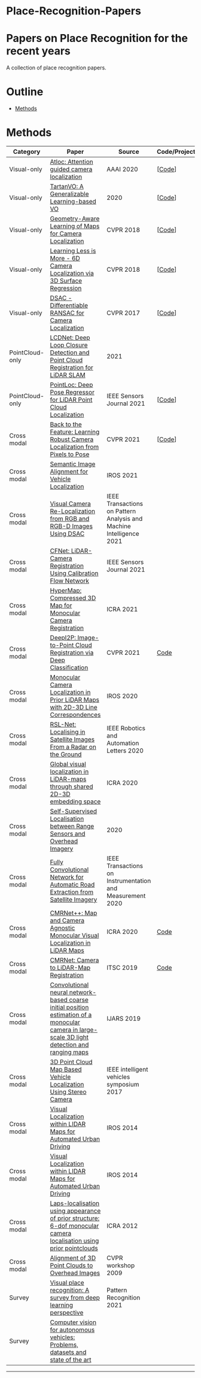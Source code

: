 # Place-Recognition-Papers
Papers on **Place Recognition** for the recent years
===

A collection of place recognition papers.

# Outline

- [Methods](#1-Methods)

# Methods

| Category | Paper | Source | Code/Project |
| --- | --- | --- | --- |
| Visual-only | [Atloc: Attention guided camera localization](https://arxiv.org/pdf/1909.03557v2.pdf) | AAAI 2020 | [[Code](https://github.com/BingCS/AtLoc)] |
| Visual-only | [TartanVO: A Generalizable Learning-based VO](https://arxiv.org/pdf/2011.00359v1.pdf) | 2020 | [[Code](https://github.com/castacks/tartanair_tools)] |
| Visual-only | [Geometry-Aware Learning of Maps for Camera Localization](https://arxiv.org/pdf/1712.03342v3.pdf) | CVPR 2018 | [[Code](https://github.com/NVlabs/geomapnet)] |
| Visual-only | [Learning Less is More - 6D Camera Localization via 3D Surface Regression](https://arxiv.org/pdf/1711.10228v2.pdf) | CVPR 2018 | [[Code](https://github.com/vislearn/LessMore)] |
| Visual-only | [DSAC - Differentiable RANSAC for Camera Localization](https://arxiv.org/pdf/1611.05705v4.pdf) | CVPR 2017 | [[Code](https://github.com/cvlab-dresden/DSAC)] |
| PointCloud-only | [LCDNet: Deep Loop Closure Detection and Point Cloud Registration for LiDAR SLAM](https://arxiv.org/pdf/2103.05056v4.pdf) | 2021 |  |
| PointCloud-only | [PointLoc: Deep Pose Regressor for LiDAR Point Cloud Localization](https://arxiv.org/pdf/2003.02392v3.pdf) | IEEE Sensors Journal 2021 | [[Code](https://github.com/loveoxford/vreloc)] |
| Cross modal | [Back to the Feature: Learning Robust Camera Localization from Pixels to Pose](https://arxiv.org/pdf/2103.09213v2.pdf) | CVPR 2021 | [[Code](https://github.com/cvg/pixloc)] |
| Cross modal | [Semantic Image Alignment for Vehicle Localization](https://arxiv.org/pdf/2110.04162v1.pdf) | IROS 2021 |  |
| Cross modal | [Visual Camera Re-Localization from RGB and RGB-D Images Using DSAC](https://arxiv.org/pdf/2002.12324v4.pdf) | IEEE Transactions on Pattern Analysis and Machine Intelligence 2021 |  |
| Cross modal | [CFNet: LiDAR-Camera Registration Using Calibration Flow Network](https://www.mdpi.com/1424-8220/21/23/8112) | IEEE Sensors Journal 2021 |  |
| Cross modal | [HyperMap: Compressed 3D Map for Monocular Camera Registration](https://ieeexplore.ieee.org/stamp/stamp.jsp?tp=&arnumber=9561864) | ICRA 2021 |  |
| Cross modal | [DeepI2P: Image-to-Point Cloud Registration via Deep Classification](https://arxiv.org/pdf/2104.03501v1.pdf) | CVPR 2021 | [Code](https://github.com/lijx10/DeepI2P) |
| Cross modal | [Monocular Camera Localization in Prior LiDAR Maps with 2D-3D Line Correspondences](https://arxiv.org/pdf/2004.00740v2.pdf) | IROS 2020 |  |
| Cross modal | [RSL-Net: Localising in Satellite Images From a Radar on the Ground](https://arxiv.org/pdf/2001.03233v2.pdf) | IEEE Robotics and Automation Letters 2020 |  |
| Cross modal | [Global visual localization in LiDAR-maps through shared 2D-3D embedding space](https://arxiv.org/pdf/1910.04871v2.pdf) | ICRA 2020 |  |
| Cross modal | [Self-Supervised Localisation between Range Sensors and Overhead Imagery](https://arxiv.org/pdf/2006.02108v2.pdf) | 2020 |  |
| Cross modal | [Fully Convolutional Network for Automatic Road Extraction from Satellite Imagery](https://ieeexplore.ieee.org/stamp/stamp.jsp?tp=&arnumber=9106407) | IEEE Transactions on Instrumentation and Measurement 2020 |  |
| Cross modal | [CMRNet++: Map and Camera Agnostic Monocular Visual Localization in LiDAR Maps](https://arxiv.org/pdf/2004.13795v2.pdf) | ICRA 2020 | [Code](https://github.com/cattaneod/CMRNet) |
| Cross modal | [CMRNet: Camera to LiDAR-Map Registration](https://arxiv.org/pdf/1906.10109v3.pdf) | ITSC 2019 | [Code](https://github.com/cattaneod/CMRNet) |
| Cross modal | [Convolutional neural network-based coarse initial position estimation of a monocular camera in large-scale 3D light detection and ranging maps](https://journals.sagepub.com/doi/full/10.1177/1729881419893518) | IJARS 2019 |  |
| Cross modal | [3D Point Cloud Map Based Vehicle Localization Using Stereo Camera](https://ieeexplore.ieee.org/stamp/stamp.jsp?tp=&arnumber=7995765) | IEEE intelligent vehicles symposium 2017 |  |
| Cross modal | [Visual Localization within LIDAR Maps for Automated Urban Driving](https://ieeexplore.ieee.org/stamp/stamp.jsp?tp=&arnumber=6942558) | IROS 2014 |  |
| Cross modal | [Visual Localization within LIDAR Maps for Automated Urban Driving](https://ieeexplore.ieee.org/stamp/stamp.jsp?tp=&arnumber=6942558) | IROS 2014 |  |
| Cross modal | [Laps-localisation using appearance of prior structure: 6-dof monocular camera localisation using prior pointclouds](https://ieeexplore.ieee.org/stamp/stamp.jsp?tp=&arnumber=6224750) | ICRA 2012 |  |
| Cross modal | [Alignment of 3D Point Clouds to Overhead Images](https://ieeexplore.ieee.org/stamp/stamp.jsp?tp=&arnumber=5204180) | CVPR workshop 2009 |  |
| Survey | [Visual place recognition: A survey from deep learning perspective](https://www.sciencedirect.com/science/article/pii/S003132032030563X) | Pattern Recognition 2021 |  |
| Survey | [Computer vision for autonomous vehicles: Problems, datasets and state of the art](https://www.nowpublishers.com/article/Details/CGV-079) |  |  |
---
 
